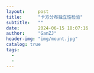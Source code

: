 ```yaml
---
layout:     post
title:      "卡方分布独立性检验"
subtitle:   ""
date:       2024-06-15 18:07:16
author:     "GanZJ"
header-img: "img/mount.jpg"
catalog: true
tags:
  - 
  - 
---
```


